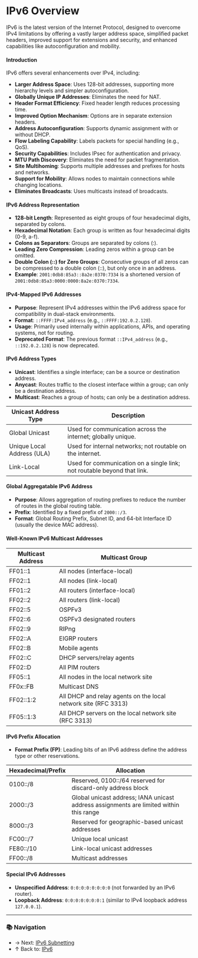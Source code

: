 # IPv6 Overview

IPv6 is the latest version of the Internet Protocol, designed to overcome IPv4 limitations by offering a vastly larger address space, simplified packet headers, improved support for extensions and security, and enhanced capabilities like autoconfiguration and mobility.


#### Introduction
IPv6 offers several enhancements over IPv4, including:
- **Larger Address Space**: Uses 128-bit addresses, supporting more hierarchy levels and simpler autoconfiguration.
- **Globally Unique IP Addresses**: Eliminates the need for NAT.
- **Header Format Efficiency**: Fixed header length reduces processing time.
- **Improved Option Mechanism**: Options are in separate extension headers.
- **Address Autoconfiguration**: Supports dynamic assignment with or without DHCP.
- **Flow Labeling Capability**: Labels packets for special handling (e.g., QoS).
- **Security Capabilities**: Includes IPsec for authentication and privacy.
- **MTU Path Discovery**: Eliminates the need for packet fragmentation.
- **Site Multihoming**: Supports multiple addresses and prefixes for hosts and networks.
- **Support for Mobility**: Allows nodes to maintain connections while changing locations.
- **Eliminates Broadcasts**: Uses multicasts instead of broadcasts.

#### IPv6 Address Representation
- **128-bit Length**: Represented as eight groups of four hexadecimal digits, separated by colons.
- **Hexadecimal Notation**: Each group is written as four hexadecimal digits (0-9, a-f).
- **Colons as Separators**: Groups are separated by colons (:).
- **Leading Zero Compression**: Leading zeros within a group can be omitted.
- **Double Colon (::) for Zero Groups**: Consecutive groups of all zeros can be compressed to a double colon (::), but only once in an address.
- **Example**: `2001:0db8:85a3::8a2e:0370:7334` is a shortened version of `2001:0db8:85a3:0000:0000:8a2e:0370:7334`.

#### IPv4-Mapped IPv6 Addresses
- **Purpose**: Represent IPv4 addresses within the IPv6 address space for compatibility in dual-stack environments.
- **Format**: `::FFFF:IPv4_address` (e.g., `::FFFF:192.0.2.128`).
- **Usage**: Primarily used internally within applications, APIs, and operating systems, not for routing.
- **Deprecated Format**: The previous format `::IPv4_address` (e.g., `::192.0.2.128`) is now deprecated.

#### IPv6 Address Types
- **Unicast**: Identifies a single interface; can be a source or destination address.
- **Anycast**: Routes traffic to the closest interface within a group; can only be a destination address.
- **Multicast**: Reaches a group of hosts; can only be a destination address.

| Unicast Address Type       | Description                                                             |
| -------------------------- | ----------------------------------------------------------------------- |
| Global Unicast             | Used for communication across the internet; globally unique.            |
| Unique Local Address (ULA) | Used for internal networks; not routable on the internet.               |
| Link-Local                 | Used for communication on a single link; not routable beyond that link. |

#### Global Aggregatable IPv6 Address
- **Purpose**: Allows aggregation of routing prefixes to reduce the number of routes in the global routing table.
- **Prefix**: Identified by a fixed prefix of `2000::/3`.
- **Format**: Global Routing Prefix, Subnet ID, and 64-bit Interface ID (usually the device MAC address).

#### Well-Known IPv6 Multicast Addresses
| Multicast Address | Multicast Group                                                |
| ----------------- | -------------------------------------------------------------- |
| FF01::1           | All nodes (interface-local)                                    |
| FF02::1           | All nodes (link-local)                                         |
| FF01::2           | All routers (interface-local)                                  |
| FF02::2           | All routers (link-local)                                       |
| FF02::5           | OSPFv3                                                         |
| FF02::6           | OSPFv3 designated routers                                      |
| FF02::9           | RIPng                                                          |
| FF02::A           | EIGRP routers                                                  |
| FF02::B           | Mobile agents                                                  |
| FF02::C           | DHCP servers/relay agents                                      |
| FF02::D           | All PIM routers                                                |
| FF05::1           | All nodes in the local network site                            |
| FF0x::FB          | Multicast DNS                                                  |
| FF02::1:2         | All DHCP and relay agents on the local network site (RFC 3313) |
| FF05::1:3         | All DHCP servers on the local network site (RFC 3313)          |

#### IPv6 Prefix Allocation
- **Format Prefix (FP)**: Leading bits of an IPv6 address define the address type or other reservations.

| Hexadecimal/Prefix | Allocation                                                                             |
| ------------------ | -------------------------------------------------------------------------------------- |
| 0100::/8           | Reserved, 0100::/64 reserved for discard-only address block                            |
| 2000::/3           | Global unicast address; IANA unicast address assignments are limited within this range |
| 8000::/3           | Reserved for geographic-based unicast addresses                                        |
| FC00::/7           | Unique local unicast                                                                   |
| FE80::/10          | Link-local unicast addresses                                                           |
| FF00::/8           | Multicast addresses                                                                    |

#### Special IPv6 Addresses
- **Unspecified Address**: `0:0:0:0:0:0:0:0` (not forwarded by an IPv6 router).
- **Loopback Address**: `0:0:0:0:0:0:0:1` (similar to IPv4 loopback address `127.0.0.1`).

---

### 📚 Navigation
- → Next: [IPv6 Subnetting](./ipv6-subnetting.md)  
- ↑ Back to: [IPv6](./README.md)
